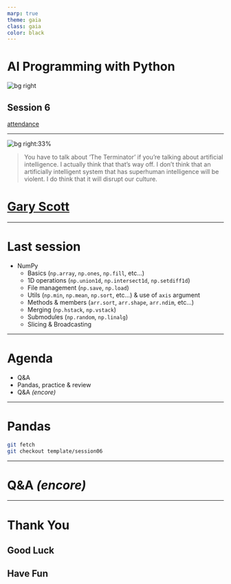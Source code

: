 ```yaml
---
marp: true
theme: gaia
class: gaia
color: black
---
```


<!--
_class:
  - gaia
  - lead
-->

# AI Programming with Python

![bg right](https://www.udacity.com/www-proxy/contentful/assets/2y9b3o528xhq/2dmDLmWvCncVHcQ6lz9u5v/9ebc8c914fcf0e8b546bce78133b2a4a/OpenGraph_Udacity_Logo_Update__1_.png)

## Session 6

[attendance](../README.md)

---

![bg right:33%](https://m.media-amazon.com/images/M/MV5BOWNmODQ3OWYtYzM5Mi00YWQ2LThkMmMtOWY4NTg2MGU5NTM3XkEyXkFqcGdeQXVyNTgyOTk5MzE@._V1_UY1200_CR165,0,630,1200_AL_.jpg)

> You have to talk about ‘The Terminator’ if you’re talking about artificial intelligence.
> I actually think that that’s way off.
> I don’t think that an artificially intelligent system that has superhuman intelligence will be violent.
> I do think that it will disrupt our culture.

# [Gary Scott](https://www.grayscott.com/)

---

# Last session

- NumPy
  - Basics (`np.array`, `np.ones`, `np.fill`, etc&#8230;)
  - 1D operations (`np.union1d`, `np.intersect1d`, `np.setdiff1d`)
  - File management (`np.save`, `np.load`)
  - Utils (`np.min`, `np.mean`, `np.sort`, etc&#8230;) & use of `axis` argument
  - Methods & members (`arr.sort`, `arr.shape`, `arr.ndim`, etc&#8230;)
  - Merging (`np.hstack`, `np.vstack`)
  - Submodules (`np.random`, `np.linalg`)
  - Slicing & Broadcasting

---

# Agenda

- Q&A
- Pandas, practice & review
- Q&A _(encore)_

---

# Pandas

```sh
git fetch
git checkout template/session06
```

---

<!--
_class:
  - gaia
  - lead
-->

# Q&A _(encore)_ <!-- fit -->

---

<!--
_class:
  - gaia
  - lead
 -->

# Thank You

## Good Luck

## Have Fun
